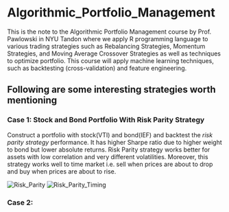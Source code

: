 # Algorithmic_Portfolio_Management
This is the note to the Algorithmic Portfolio Management course by Prof. Pawlowski in NYU Tandon where we apply R programming language to various trading strategies such as Rebalancing Strategies, Momentum Strategies, and Moving Average Crossover Strategies as well as techniques to optimize portfolio. This course will apply machine learning techniques, such as backtesting (cross-validation) and feature engineering.
## Following are some interesting strategies worth mentioning


### Case 1: Stock and Bond Portfolio With Risk Parity Strategy
Construct a portfolio with stock(VTI) and bond(IEF) and backtest the *risk parity strategy* performance. It has higher Sharpe ratio due to higher weight to bond but lower absolute returns. Risk Parity strategy works better for assets with low correlation and very different volatilities.
Moreover, this strategy works well to time market i.e. sell when prices are about to drop and buy when prices are about to rise. 

![Risk_Parity](https://user-images.githubusercontent.com/83149091/149602338-07957e57-4288-4a3c-a46a-d29984425093.png)
![Risk_Parity_Timing](https://user-images.githubusercontent.com/83149091/149602297-dbc7019f-817f-4f9b-b98f-c56050f49a51.png)

### Case 2:
